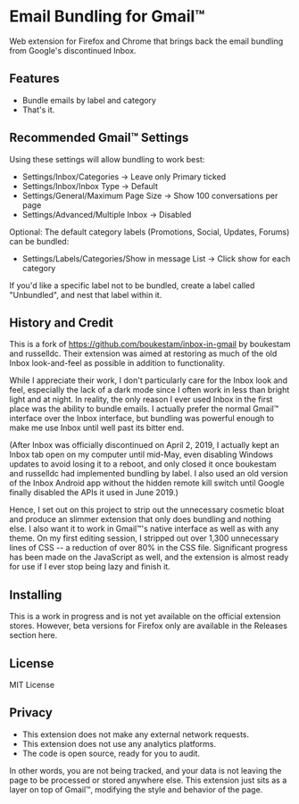 # Email Bundling for Gmail™

Web extension for Firefox and Chrome that brings back the email bundling from Google's discontinued Inbox.

## Features

- Bundle emails by label and category
- That's it.

## Recommended Gmail™ Settings

Using these settings will allow bundling to work best:

- Settings/Inbox/Categories -> Leave only Primary ticked
- Settings/Inbox/Inbox Type -> Default
- Settings/General/Maximum Page Size -> Show 100 conversations per page
- Settings/Advanced/Multiple Inbox -> Disabled

Optional: The default category labels (Promotions, Social, Updates, Forums) can be bundled:

- Settings/Labels/Categories/Show in message List -> Click show for each category

If you'd like a specific label not to be bundled, create a label called "Unbundled", and nest that label within it.

## History and Credit

This is a fork of https://github.com/boukestam/inbox-in-gmail by boukestam and russelldc.
Their extension was aimed at restoring as much of the old Inbox look-and-feel as possible in addition to functionality.

While I appreciate their work, I don't particularly care for the Inbox look and feel,
especially the lack of a dark mode since I often work in less than bright light and at night.
In reality, the only reason I ever used Inbox in the first place was the ability to bundle emails.
I actually prefer the normal Gmail™ interface over the Inbox interface,
but bundling was powerful enough to make me use Inbox until well past its bitter end.

(After Inbox was officially discontinued on April 2, 2019,
I actually kept an Inbox tab open on my computer until mid-May,
even disabling Windows updates to avoid losing it to a reboot,
and only closed it once boukestam and russelldc had implemented bundling by label.
I also used an old version of the Inbox Android app without the hidden remote kill switch
until Google finally disabled the APIs it used in June 2019.)

Hence, I set out on this project to strip out the unnecessary cosmetic bloat
and produce an slimmer extension that only does bundling and nothing else.
I also want it to work in Gmail™'s native interface as well as with any theme.
On my first editing session, I stripped out over 1,300 unnecessary lines of CSS
-- a reduction of over 80% in the CSS file.
Significant progress has been made on the JavaScript as well,
and the extension is almost ready for use if I ever stop being lazy and finish it.

## Installing

This is a work in progress and is not yet available on the official extension stores.
However, beta versions for Firefox only are available in the Releases section here.

## License

MIT License

## Privacy

- This extension does not make any external network requests.
- This extension does not use any analytics platforms.
- The code is open source, ready for you to audit.

In other words, you are not being tracked,
and your data is not leaving the page to be processed or stored anywhere else.
This extension just sits as a layer on top of Gmail™,
modifying the style and behavior of the page.

<!--
## Extension Options

![options popup screenshot](https://github.com/boukestam/inbox-in-gmail/blob/master/screenshots/options%20v0.4.8-2.png?raw=true)

Click the extension's icon at the top right of your browser to adjust the behavior of some features:

### Email Bundling
This option is used to bundle emails by label in the inbox.

- Toggle Enable/Disable
-->
